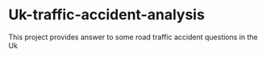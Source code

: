 # Uk-traffic-accident-analysis
This project provides answer to some road traffic accident questions in the Uk
